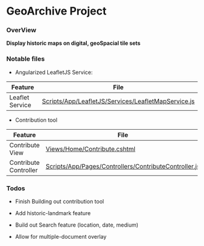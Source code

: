 # GeoArchive Project

### OverView
   **Display historic maps on digital, geoSpacial tile sets**
   
### Notable files
   
   - Angularized LeafletJS Service:
   
   | Feature | File |
   | ------ | ------ | 
   | Leaflet Service | [Scripts/App/LeafletJS/Services/LeafletMapService.js] |

   - Contribution tool
   
   | Feature | File |
   | ------ | ------ | 
   | Contribute View | [Views/Home/Contribute.cshtml] |
   | Contribute Controller | [Scripts/App/Pages/Controllers/ContributeController.js] |
   
   ### Todos
   
   - Finish Building out contribution tool
   
   - Add historic-landmark feature
   
   - Build out Search feature (location, date, medium)
   
   - Allow for multiple-document overlay
   
   [Scripts/App/LeafletJS/Services/LeafletMapService.js]: <https://github.com/kmhoran/geoArchive/blob/master/CrudApp/Scripts/App/LeafletJS/Services/LeafletMapService.js>
   
   [Views/Home/Contribute.cshtml]: <https://github.com/kmhoran/geoArchive/blob/master/CrudApp/Views/Home/Contribute.cshtml>
  
  [Scripts/App/Pages/Controllers/ContributeController.js]: <https://github.com/kmhoran/geoArchive/blob/master/CrudApp/Scripts/App/Pages/Controllers/ContributeController.js>
   
